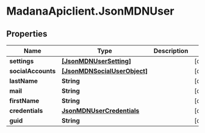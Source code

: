 # MadanaApiclient.JsonMDNUser

## Properties

Name | Type | Description | Notes
------------ | ------------- | ------------- | -------------
**settings** | [**[JsonMDNUserSetting]**](JsonMDNUserSetting.md) |  | [optional] 
**socialAccounts** | [**[JsonMDNSocialUserObject]**](JsonMDNSocialUserObject.md) |  | [optional] 
**lastName** | **String** |  | [optional] 
**mail** | **String** |  | [optional] 
**firstName** | **String** |  | [optional] 
**credentials** | [**JsonMDNUserCredentials**](JsonMDNUserCredentials.md) |  | [optional] 
**guid** | **String** |  | [optional] 


